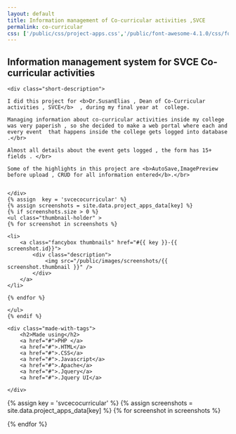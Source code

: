 ```yaml
---
layout: default
title: Information management of Co-curricular activities ,SVCE
permalink: co-curricular
css: ['/public/css/project-apps.css','/public/font-awesome-4.1.0/css/font-awesome.min.css']
---
```





<!--SVCE CO-CURRICULAR -->
<section class="section">
<div class="content">
<div class="project-container"> 
	<h2>Information management system for SVCE Co-curricular activities</h2>

	<div class="short-description">
	
	I did this project for <b>Dr.SusanElias , Dean of Co-Curricular activities , SVCE</b>  , during my final year at  college.

	Managing information about co-curricular activities inside my college was very paperish , so she decided to make a web portal where each and every event  that happens inside the college gets logged into database .</br>

	Almost all details about the event gets logged , the form has 15+ fields . </br>

	Some of the highlights in this project are <b>AutoSave,ImagePreview before upload , CRUD for all information entered</b>.</br>


	</div>
	{% assign  key = 'svcecocurricular' %}
	{% assign screenshots = site.data.project_apps_data[key] %}
	{% if screenshots.size > 0 %}
	<ul class="thumbnail-holder" >
	{% for screenshot in screenshots %}
		
	<li>
		<a class="fancybox thumbnails" href="#{{ key }}-{{ screenshot.id}}">
			<div class="description">	
				<img src="/public/images/screenshots/{{ screenshot.thumbnail }}" /> 
			</div>
		</a>		
	</li>

	{% endfor %}

	</ul> 
	{% endif %}
	
	<div class="made-with-tags">
		<h2>Made using</h2>
		<a href="#">PHP </a>
		<a href="#">.HTML</a>
		<a href="#">.CSS</a>
		<a href="#">.Javascript</a>
		<a href="#">.Apache</a>
		<a href="#">.Jquery</a>
		<a href="#">.Jquery UI</a>

	</div>
</div>
</div>
</section>

{% assign key = 'svcecocurricular' %}
{% assign screenshots = site.data.project_apps_data[key] %}
{% for screenshot in screenshots %}

<div id="{{ key }}-{{ screenshot.id}}" style="display: none;" class="description-holder">
		<div class="screenshot-description" >
			<ul>
			{% for desc in screenshot.description %}
			<li>
				{{ desc }}
			</li>
			{% endfor %}
			</ul>
		</div>
		<img class="lazy" data-src="/public/images/screenshots/{{ screenshot.original }}" /> 
</div>

{% endfor %}
